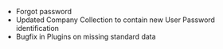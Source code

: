 - Forgot password
- Updated Company Collection to contain new User Password identification
- Bugfix in Plugins on missing standard data
